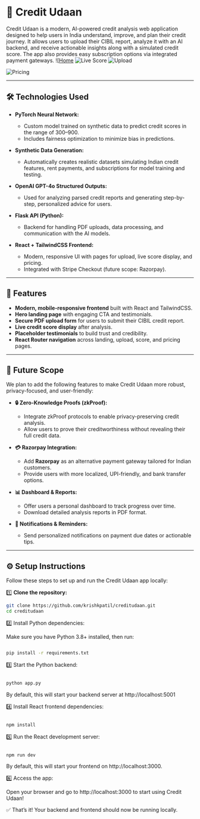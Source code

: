 # 🚀 Credit Udaan

Credit Udaan is a modern, AI-powered credit analysis web application designed to help users in India understand, improve, and plan their credit journey. It allows users to upload their CIBIL report, analyze it with an AI backend, and receive actionable insights along with a simulated credit score. The app also provides easy subscription options via integrated payment gateways.
![[Home](https://github.com/user-attachments/assets/0ab5e833-8a7c-4667-8f27-0db538128df8)
![Live Score](https://github.com/user-attachments/assets/547f3ded-3a6c-4d45-9b69-35801a3fe64e)
![Upload](https://github.com/user-attachments/assets/fafa8b73-68e9-47cd-802f-73c5cdac9a2e)

![Pricing](https://github.com/user-attachments/assets/d5cb1917-e6bd-46c9-a198-a1042b45013b)


---

## 🛠 Technologies Used

- **PyTorch Neural Network:**  
  - Custom model trained on synthetic data to predict credit scores in the range of 300–900.
  - Includes fairness optimization to minimize bias in predictions.

- **Synthetic Data Generation:**  
  - Automatically creates realistic datasets simulating Indian credit features, rent payments, and subscriptions for model training and testing.

- **OpenAI GPT-4o Structured Outputs:**  
  - Used for analyzing parsed credit reports and generating step-by-step, personalized advice for users.

- **Flask API (Python):**  
  - Backend for handling PDF uploads, data processing, and communication with the AI models.

- **React + TailwindCSS Frontend:**  
  - Modern, responsive UI with pages for upload, live score display, and pricing.
  - Integrated with Stripe Checkout (future scope: Razorpay).

---

## 🌟 Features

- **Modern, mobile-responsive frontend** built with React and TailwindCSS.
- **Hero landing page** with engaging CTA and testimonials.
- **Secure PDF upload form** for users to submit their CIBIL credit report.
- **Live credit score display** after analysis.
- **Placeholder testimonials** to build trust and credibility.
- **React Router navigation** across landing, upload, score, and pricing pages.

---

## 🚧 Future Scope

We plan to add the following features to make Credit Udaan more robust, privacy-focused, and user-friendly:

- **🔒 Zero-Knowledge Proofs (zkProof):**
  - Integrate zkProof protocols to enable privacy-preserving credit analysis.
  - Allow users to prove their creditworthiness without revealing their full credit data.

- **💳 Razorpay Integration:**
  - Add **Razorpay** as an alternative payment gateway tailored for Indian customers.
  - Provide users with more localized, UPI-friendly, and bank transfer options.

- **📊 Dashboard & Reports:**
  - Offer users a personal dashboard to track progress over time.
  - Download detailed analysis reports in PDF format.

- **🔔 Notifications & Reminders:**
  - Send personalized notifications on payment due dates or actionable tips.

---

## ⚙️ Setup Instructions

Follow these steps to set up and run the Credit Udaan app locally:

1️⃣ **Clone the repository:**

```bash
git clone https://github.com/krishkpatil/creditudaan.git
cd creditudaan
```
2️⃣ Install Python dependencies:

Make sure you have Python 3.8+ installed, then run:

```bash

pip install -r requirements.txt
```
3️⃣ Start the Python backend:

```bash

python app.py
```
By default, this will start your backend server at http://localhost:5001

4️⃣ Install React frontend dependencies:

```bash

npm install
```
5️⃣ Run the React development server:

```bash

npm run dev
```
By default, this will start your frontend on http://localhost:3000.

6️⃣ Access the app:

Open your browser and go to http://localhost:3000 to start using Credit Udaan!

✅ That’s it! Your backend and frontend should now be running locally.
